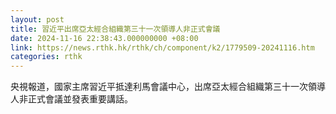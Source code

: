 ```yaml
---
layout: post
title: 習近平出席亞太經合組織第三十一次領導人非正式會議
date: 2024-11-16 22:38:43.000000000 +08:00
link: https://news.rthk.hk/rthk/ch/component/k2/1779509-20241116.htm
categories: rthk
---
```


央視報道，國家主席習近平抵達利馬會議中心，出席亞太經合組織第三十一次領導人非正式會議並發表重要講話。
